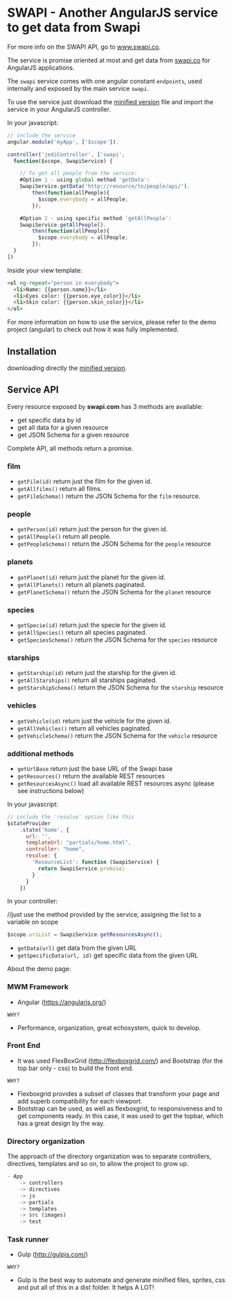# SWAPI - Another AngularJS service to get data from Swapi
For more info on the SWAPI API, go to www.swapi.co.

The service is promise oriented at most and get data from [swapi.co](http://swapi.co) for AngularJS applications.

The `swapi` service comes with one angular constant `endpoints`, used internally and exposed by the main service `swapi`.

To use the service just download the [minified version](https://github.azc.ext.hp.com/rodrigo-dalmas/swapi-helper/blob/master/dist/services/swapi.min.js) file and import the service in your AngularJS controller.

In your javascript:

```javascript
// include the service
angular.module('myApp', ['$scope']).

controller('jediController', ['swapi',
  function($scope, SwapiService) {

    // To get all people from the service:
    #Option 1 - using global method 'getData':
    SwapiService.getData('http://resource/to/people/api/').
        then(function(allPeople){
          $scope.everybody = allPeople;
        });

    #Option 2 - using specific method 'getAllPeople':
    SwapiService.getAllPeople().
        then(function(allPeople){
          $scope.everybody = allPeople;
        });
  }
])
```

Inside your view template:

```html
<ul ng-repeat="person in everybody">
  <li>Name: {{person.name}}</li>
  <li>Eyes color: {{person.eye_color}}</li>
  <li>Skin color: {{person.skin_color}}</li>
</ul>
```

For more information on how to use the service, please refer to the demo project (angular) to check out how it was fully implemented.

## Installation

downloading directly the [minified version](https://github.azc.ext.hp.com/rodrigo-dalmas/swapi-helper/blob/master/dist/services/swapi.min.js).

## Service API

Every resource exposed by **swapi.com** has 3 methods are available:

* get specific data by id
* get all data for a given resource
* get JSON Schema for a given resource

Complete API, all methods return a promise.

### film

* `getFilm(id)` return just the film for the given id.
* `getAllfilms()` return all films.
* `getFilmSchema()` return the JSON Schema for the `film` resource.

### people

* `getPerson(id)` return just the person for the given id.
* `getAllPeople()` return all people.
* `getPeopleSchema()` return the JSON Schema for the `people` resource

### planets

* `getPlanet(id)` return just the planet for the given id.
* `getAllPlanets()` return all planets paginated.
* `getPlanetSchema()` return the JSON Schema for the `planet` resource

### species

* `getSpecie(id)` return just the specie for the given id.
* `getAllSpecies()` return all species paginated.
* `getSpeciesSchema()` return the JSON Schema for the `species` resource

### starships

* `getStarship(id)` return just the starship for the given id.
* `getAllStarships()` return all starships paginated.
* `getStarshipSchema()` return the JSON Schema for the `starship` resource

### vehicles

* `getVehicle(id)` return just the vehicle for the given id.
* `getAllVehicles()` return all vehicles paginated.
* `getVehicleSchema()` return the JSON Schema for the `vehicle` resource

### additional methods

* `getUrlBase` return just the base URL of the Swapi base
* `getResources()` return the available REST resources
* `getResourcesAsync()` load all available REST resources async (please see instructions below)

In your javascript:

```javascript
// include the 'resolve' option like this
$stateProvider
    .state('home', {
      url: '',
      templateUrl: "partials/home.html",
      controller: "home",
      resolve: {
        'ResourceList': function (SwapiService) {
          return SwapiService.promise;
        }
      }
    })
```

In your controller:

//just use the method provided by the service, assigning the list to a variable on scope
```javascript
$scope.uriList = SwapiService.getResourcesAsync();
```

* `getData(url)` get data from the given URL
* `getSpecificData(url, id)` get specific data from the given URL

About the demo page:

### MWM Framework
* Angular (https://angularjs.org/)

`WHY?`
* Performance, organization, great echosystem, quick to develop.

### Front End
* It was used FlexBoxGrid (http://flexboxgrid.com/) and Bootstrap (for the top bar only - css) to build the front end.

`WHY?`
* Flexboxgrid provides a subset of classes that transform your page and add superb compatibility for each viewport.
* Bootstrap can be used, as well as flexboxgrid, to responsiveness and to get components ready. In this case, it was used to get the topbar, which has a great design by the way.

### Directory organization
The approach of the directory organization was to separate controllers, directives, templates and so on, to allow the project to grow up.

```javascript
- App
    -> controllers
    -> directives
    -> js
    -> partials
    -> templates
    -> src (images)
    -> test
```

### Task runner
* Gulp (http://gulpjs.com/)

`WHY?`
* Gulp is the best way to automate and generate minified files, sprites, css and put all of this in a dist folder. It helps A LOT!
